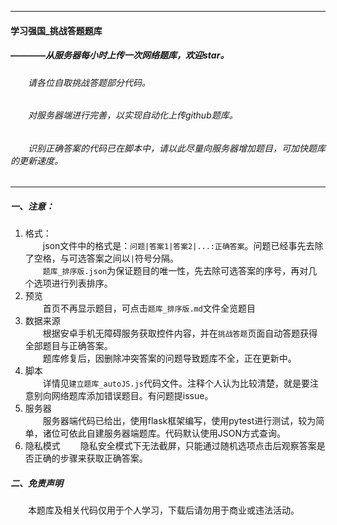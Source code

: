 
---
#### 学习强国_挑战答题题库
##### ————从服务器每小时上传一次网络题库，欢迎star。
###### &emsp;&emsp;请各位自取挑战答题部分代码。
###### &emsp;&emsp;对服务器端进行完善，以实现自动化上传github题库。
###### &emsp;&emsp;识别正确答案的代码已在脚本中，请以此尽量向服务器增加题目，可加快题库的更新速度。

---
##### 一、注意：  
1. 格式：  
&emsp;&emsp;json文件中的格式是：`问题|答案1|答案2|...:正确答案`。问题已经事先去除了空格，与可选答案之间以`|`符号分隔。  
&emsp;&emsp;`题库_排序版.json`为保证题目的唯一性，先去除可选答案的序号，再对几个选项进行列表排序。  
2. 预览  
&emsp;&emsp;首页不再显示题目，可点击`题库_排序版.md`文件全览题目  
3. 数据来源  
&emsp;&emsp;根据安卓手机无障碍服务获取控件内容，并在`挑战答题`页面自动答题获得全部题目与正确答案。  
&emsp;&emsp;题库修复后，因删除冲突答案的问题导致题库不全，正在更新中。   
4. 脚本  
&emsp;&emsp;详情见`建立题库_autoJS.js`代码文件。注释个人认为比较清楚，就是要注意别向网络题库添加错误题目。有问题提issue。  
5. 服务器  
&emsp;&emsp;服务器端代码已给出，使用flask框架编写，使用pytest进行测试，较为简单，诸位可依此自建服务器端题库。代码默认使用JSON方式查询。  
6. 隐私模式
&emsp;&emsp;隐私安全模式下无法截屏，只能通过随机选项点击后观察答案是否正确的步骤来获取正确答案。  

##### 二、免责声明  
&emsp;&emsp;本题库及相关代码仅用于个人学习，下载后请勿用于商业或违法活动。

